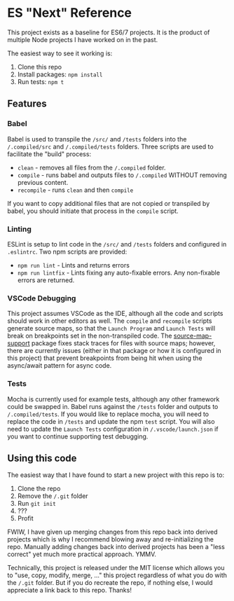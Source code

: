# ES "Next" Reference

This project exists as a baseline for ES6/7 projects.  It is the product of multiple Node projects I have worked on in the past.

The easiest way to see it working is:

1. Clone this repo
1. Install packages: `npm install`
1. Run tests: `npm t`

## Features
### Babel
Babel is used to transpile the `/src/` and `/tests` folders into the `/.compiled/src` and `/.compiled/tests` folders.  Three scripts are used to facilitate the "build" process:

* `clean` - removes all files from the `/.compiled` folder.
* `compile` - runs babel and outputs files to `/.compiled` WITHOUT removing previous content.
* `recompile` - runs `clean` and then `compile`

If you want to copy additional files that are not copied or transpiled by babel, you should initiate that process in the `compile` script.

### Linting
ESLint is setup to lint code in the `/src/` and `/tests` folders and configured in `.eslintrc`.  Two npm scripts are provided:

* `npm run lint` - Lints and returns errors
* `npm run lintfix` - Lints fixing any auto-fixable errors.  Any non-fixable errors are returned.

### VSCode Debugging
This project assumes VSCode as the IDE, although all the code and scripts should work in other editors as well.  The `compile` and `recompile` scripts generate source maps, so that the `Launch Program` and `Launch Tests` will break on breakpoints set in the non-transpiled code.  The [source-map-support](https://www.npmjs.com/package/source-map-support) package fixes stack traces for files with source maps; however, there are currently issues (either in that package or how it is configured in this project) that prevent breakpoints from being hit when using the async/await pattern for async code.

### Tests
Mocha is currently used for example tests, although any other framework could be swapped in.  Babel runs against the `/tests` folder and outputs to `/.compiled/tests`.  If you would like to replace mocha, you will need to replace the code in `/tests` and update the npm `test` script.  You will also need to update the `Launch Tests` configuration in `/.vscode/launch.json` if you want to continue supporting test debugging.

## Using this code
The easiest way that I have found to start a new project with this repo is to:

1. Clone the repo
1. Remove the `/.git` folder
1. Run `git init`
1. ???
1. Profit

FWIW, I have given up merging changes from this repo back into derived projects which is why I recommend blowing away and re-initializing the repo.  Manually adding changes back into derived projects has been a "less correct" yet much more practical approach. YMMV.

Technically, this project is released under the MIT license which allows you to "use, copy, modify, merge, ..." this project regardless of what you do with the `/.git` folder.  But if you do recreate the repo, if nothing else, I would appreciate a link back to this repo.  Thanks!
